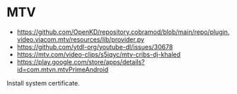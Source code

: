 # MTV

- https://github.com/OpenKD/repository.cobramod/blob/main/repo/plugin.video.viacom.mtv/resources/lib/provider.py
- https://github.com/ytdl-org/youtube-dl/issues/30678
- https://mtv.com/video-clips/s5iqyc/mtv-cribs-dj-khaled
- https://play.google.com/store/apps/details?id=com.mtvn.mtvPrimeAndroid

Install system certificate.
